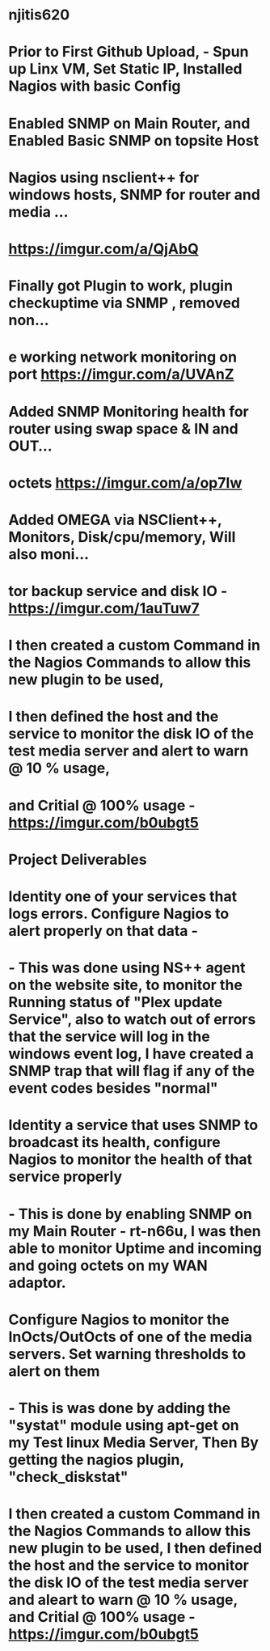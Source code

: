# njitis620

#  Prior to First Github Upload, - Spun up Linx VM, Set Static IP, Installed Nagios with basic Config 
#  Enabled SNMP on Main Router, and Enabled Basic SNMP on topsite Host
#  Nagios using nsclient++ for windows hosts, SNMP for router and media …
#  https://imgur.com/a/QjAbQ
#  Finally got Plugin to work, plugin checkuptime via SNMP , removed non…
#  e working network monitoring on port https://imgur.com/a/UVAnZ
#  Added SNMP Monitoring health for router using swap space & IN and OUT…
#  octets https://imgur.com/a/op7Iw
#  Added OMEGA via NSClient++, Monitors, Disk/cpu/memory, Will also moni…
#  tor backup service and disk IO - https://imgur.com/1auTuw7
#  I then created a custom Command in the Nagios Commands to allow this new plugin to be used,
#  I then defined the host and the service to monitor the disk IO of the test media server and alert to warn @ 10 % usage,
#  and Critial @ 100% usage - https://imgur.com/b0ubgt5
#
#
#  Project Deliverables
#  
#  Identity one of your services that logs errors.  Configure Nagios to alert properly on that data - 
#  -  This was done using NS++ agent on the website site, to monitor the Running status of "Plex update Service", also to watch out of errors that the service will log in the windows event log, I have created a SNMP trap that will flag if any of the event codes besides "normal"
#  Identity a service that uses SNMP to broadcast its health, configure Nagios to monitor the health of that service properly
#  - This is done by enabling SNMP on my Main Router - rt-n66u, I was then able to monitor Uptime and incoming and going octets on my WAN adaptor.
#  Configure Nagios to monitor the InOcts/OutOcts of one of the media servers.  Set warning thresholds to alert on them
#  - This is was done by adding the "systat" module using apt-get on my Test linux Media Server, Then By getting the nagios plugin, "check_diskstat"
#  I then created a custom Command in the Nagios Commands to allow this new plugin to be used, I then defined the host and the service to monitor the disk IO of the test media server and aleart to warn @ 10 % usage, and Critial @ 100% usage - https://imgur.com/b0ubgt5







